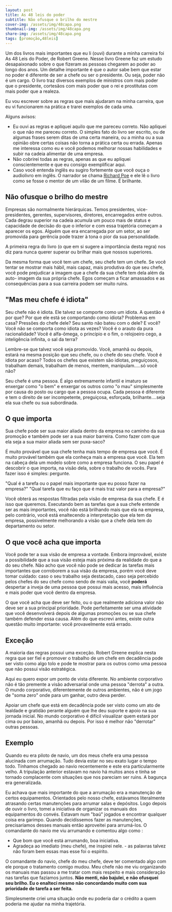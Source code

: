 ```yaml
---
layout: post
title: As 48 leis do poder
subtitle: Não ofusque o brilho do mestre
cover-img: /assets/img/48capa.png
thumbnail-img: /assets/img/48capa.png
share-img: /assets/img/48capa.png
tags: [promoção,48leis]
---
```


Um dos livros mais importantes que eu li (ouvi) durante a minha carreira foi As 48 Leis do Poder, de Robert Greene. Nesse livro Greene faz um estudo desapaixonado sobre o que fizeram as pessoas chegarem ao poder ao longo dos anos. Um detalhe importante é que o autor sabe bem que estar no poder é diferente de ser a chefe ou ser o presidente. Ou seja, poder não é um cargo. O livro traz diversos exemplos de ministros com mais poder que o presidente, cortesãos com mais poder que o rei e prostitutas com mais poder que a realeza.

Eu vou escrever sobre as regras que mais ajudaram na minha carreira, que eu vi funcionarem na prática e trarei exemplos de cada uma.

Alguns avisos:
- Eu ouvi as regras e apliquei aquilo que me pareceu correto. Não apliquei o que não me pareceu correto. O simples fato do livro ser escrito, ou de algumas frases serem ditas de uma certa maneira, ou a minha ou a sua opinião obre certas coisas não torna a prática certa ou errada. Apenas me interessa como eu e você podemos melhorar nossas habilidades e subir na cadeia alimentar de uma empresa.
- Não cobrirei todas as regras, apenas as que eu apliquei conscientemente e que eu consigo exemplificar aqui.
- Caso você entenda inglês eu sugiro fortemente que você ouça o audiolivro em inglês. O narrador se chama [Richard Poe](https://www.youtube.com/watch?v=vZILSOgq7_Q) e ele lê o livro como se fosse o mentor de um vilão de um filme. É brilhante.

## Não ofusque o brilho do mestre

Empresas são normalmente hierárquicas. Temos presidentes, vice-presidentes, gerentes, supervisores, diretores, encarregados entre outros. Cada degrau superior na cadeia acumula um pouco mais de status e capacidade de decisão do que o inferior e com essa trajetória começam a aparecer os egos. Alguém que era encarregada por um setor, ao ser promovida para gerência pode trazer à tona o pior da sua personalidade. 

A primeira regra do livro (o que em si sugere a importância desta regra) nos diz para nunca querer superar ou brilhar mais que nossos superiores. 

Da mesma forma que você tem um chefe, seu chefe tem um chefe. Se você tentar se mostrar mais hábil, mais capaz, mais produtiva do que seu chefe, você pode prejudicar a imagem que a chefe da sua chefe tem dela além da auto- imagem da sua própria chefe. Egos começam a ficar amassados e as consequências para a sua carreira podem ser muito ruins.

## "Mas meu chefe é idiota"
Seu chefe não é idiota. Ele talvez se comporte como um idiota. A questão é por que? Por que ele está se comportando como idiota? Problemas em casa? Pressões do chefe dele? Seu santo não bateu com o dele? E você? Você não se comporta como idiota as vezes? Você é o arauto da pura racionalidade? Você é alfa-ômega, o princípio e o fim, o relojoeiro cego, a inteligência infinita, o sal da terra?

 Lembre-se que talvez você seja promovido. Você, amanhã ou depois, estará na mesma posição que seu chefe, ou o chefe do seu chefe. Você é idiota por acaso? Todos os chefes que existem são idiotas, preguiçosos, trabalham demais, trabalham de menos, mentem, manipulam.....só você não? 

Seu chefe é uma pessoa. É algo extremamente infantil e imaturo se enxergar como "o bem" e enxergar os outros como "o mau" simplesmente por causa do posto ou cargo que a pessoa ocupa. Cada pessoa é diferente e tem o direito de ser incompetente, preguiçosa, esforçada, brilhante....seja ela sua chefe ou sua subordinada. 

## O que importa
Sua chefe pode ser sua maior aliada dentro da empresa no caminho da sua promoção e também pode ser a sua maior barreira. Como fazer com que ela seja a sua maior aliada sem ser puxa-saco?

É muito provável que sua chefe tenha mais tempo de empresa que você. É muito provável também que ela conheça mais a empresa que você. Ela tem na cabeça dela um modelo sobre como a empresa funciona. O seu papel é descobrir o que importa, na visão dela, sobre o trabalho de vocês. Para fazer isso é simples: pergunte.

"Qual é a tarefa ou o papel mais importante que eu posso fazer na empresa?" "Qual tarefa que eu faço que é mais traz valor para a empresa?"

Você obterá as respostas filtradas pela visão de empresa da sua chefe. E é isso que queremos. Executando bem as tarefas que a sua chefe entende ser as mais importantes, você não está brilhando mais que ela na empresa, pelo contrário, você está enaltecendo a interpretação que ela tem da empresa, possivelmente melhorando a visão que a chefe dela tem do departamento ou setor. 

## O que você acha que importa

Você pode ter a sua visão de empresa a vontade. Embora improvável, existe a possibilidade que a sua visão esteja mais próxima da realidade do que a do seu chefe. Não acho que você não pode se dedicar às tarefas mais importantes que corroborem a sua visão da empresa, porém você deve tomar cuidado: caso o seu trabalho seja destacado, caso seja percebido pelos chefes do seu chefe como sendo de mais valia, você **poderá** despertar a inveja de uma pessoa que possui mais acesso, mais influência e mais poder que você dentro da empresa. 

O que você acha que deve ser feito, ou o que realmente adiciona valor não deve ser a sua principal prioridade. Pode perfeitamente ser uma atividade que você desenvolverá depois de algumas promoções ou se sua chefe também defender essa causa. Além do que escrevi antes, existe outra questão muito importante: você provavelmente está errado. 

## Exceção
A maioria das regras possui uma exceção. Robert Greene explica nesta regra que ser fiel e promover o trabalho de um chefe em decadência pode ser visto como algo tolo e pode te mostrar para os outros como uma pessoa que não possui visão estratégica.

Aqui eu quero expor um ponto de vista diferente. No ambiente corporativo não é tão premente a visão adversarial onde uma pessoa "derrota" a outra. O mundo corporativo, diferentemente de outros ambientes, não é um jogo de "soma zero" onde para um ganhar, outro deva perder.

Apoiar um chefe que está em decadência pode ser visto como um ato de lealdade e gratidão perante alguém que lhe deu suporte e apoio na sua jornada inicial. No mundo corporativo é difícil visualizar quem estará por cima ou por baixo, amanhã ou depois. Por isso é melhor não "derrotar" outras pessoas.

## Exemplo
Quando eu era piloto de navio, um dos meus chefe era uma pessoa alucinada com arrumação. Tudo devia estar no seu exato lugar o tempo todo. Tínhamos chegado ao navio recentemente e este era particularmente velho. A tripulação anterior estavam no navio há muitos anos e tinha se tornado complacente com situações que nos pareciam ser ruins. A bagunça era generalizada. 

Eu achava que mais importante do que a arrumação era a manutenção de certos equipamentos. Orientados pelo nosso chefe, estávamos literalmente atrasando certas manutenções para arrumar salas e depósitos. Logo depois de ouvir o livro, tomei a iniciativa de organizar os manuais dos equipamentos do convés. Estavam num "baú" jogados e encontrar qualquer coisa era garimpo. Quando decidíssemos fazer as manutenções, precisaríamos desses manuais então aproveitei para arrumá-los.  O comandante do navio me viu arrumando e comentou algo como :
- Que bom que você está arrumando, boa iniciativa.
- Agradeça ao imediato (meu chefe), me inspirei nele. - as palavras talvez não foram bem essas mas esse foi o espírito.

O comandante do navio, chefe do meu chefe, deve ter comentado algo com ele porque o tratamento comigo mudou. Meu chefe não me viu organizando os manuais mas passou a me tratar com mais respeito e mais consideração nas tarefas que fazíamos juntos. **Não menti, não bajulei, e não ofusquei seu brilho.  Eu o enalteci mesmo não concordando muito com sua prioridade de tarefa a ser feita.**

Simplesmente criei uma situação onde eu poderia dar o crédito a quem poderia me ajudar na minha trajetória.
